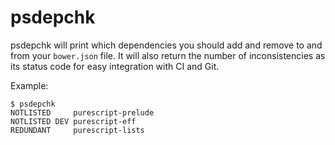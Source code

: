 # psdepchk

psdepchk will print which dependencies you should add and remove to and from
your `bower.json` file. It will also return the number of inconsistencies as
its status code for easy integration with CI and Git.

Example:

```
$ psdepchk
NOTLISTED     purescript-prelude
NOTLISTED DEV purescript-eff
REDUNDANT     purescript-lists
```
